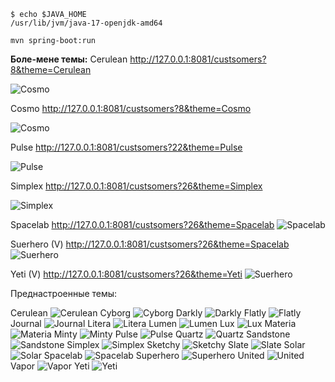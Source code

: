 
````shell
$ echo $JAVA_HOME
/usr/lib/jvm/java-17-openjdk-amd64

mvn spring-boot:run
````

__Боле-мене темы:__
Cerulean
http://127.0.0.1:8081/custsomers?8&theme=Cerulean

![Cosmo](doc/themes/setected/selected_cerulean.png)

Cosmo
http://127.0.0.1:8081/custsomers?8&theme=Cosmo

![Cosmo](doc/themes/setected/setected_cosmo.png)

Pulse
http://127.0.0.1:8081/custsomers?22&theme=Pulse

![Pulse](doc/themes/setected/setected_pulse.png)

Simplex
http://127.0.0.1:8081/custsomers?26&theme=Simplex

![Simplex](doc/themes/selected/selected_simplex.png)

Spacelab
http://127.0.0.1:8081/custsomers?26&theme=Spacelab
![Spacelab](doc/themes/Spacelab.png)

Suerhero (V)
http://127.0.0.1:8081/custsomers?26&theme=Spacelab
![Suerhero](doc/themes/selected/selected_suerhero.png)

Yeti (V)
http://127.0.0.1:8081/custsomers?26&theme=Yeti
![Suerhero](doc/themes/selected/selected_yeti.png)


Преднастроенные темы:

Cerulean
![Cerulean](doc/themes/Cerulean.png)
Cyborg
![Cyborg](doc/themes/Cyborg.png)
Darkly
![Darkly](doc/themes/Darkly.png)
Flatly
![Flatly](doc/themes/Flatly.png)
Journal
![Journal](doc/themes/Journal.png)
Litera
![Litera](doc/themes/Litera.png)
Lumen
![Lumen](doc/themes/Lumen.png)
Lux
![Lux](doc/themes/Lux.png)
Materia
![Materia](doc/themes/Materia.png)
Minty
![Minty](doc/themes/Minty.png)
Pulse
![Pulse](doc/themes/Pulse.png)
Quartz
![Quartz](doc/themes/Quartz.png)
Sandstone
![Sandstone](doc/themes/Sandstone.png)
Simplex
![Simplex](doc/themes/Simplex.png)
Sketchy
![Sketchy](doc/themes/Sketchy.png)
Slate
![Slate](doc/themes/Slate.png)
Solar
![Solar](doc/themes/Solar.png)
Spacelab
![Spacelab](doc/themes/Spacelab.png)
Superhero
![Superhero](doc/themes/Superhero.png)
United
![United](doc/themes/United.png)
Vapor
![Vapor](doc/themes/Vapor.png)
Yeti
![Yeti](doc/themes/Yeti.png)


